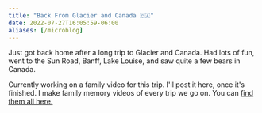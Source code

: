 ```yaml
---
title: "Back From Glacier and Canada 🇨🇦"
date: 2022-07-27T16:05:59-06:00
aliases: [/microblog]
---
```

Just got back home after a long trip to Glacier and Canada.
Had lots of fun, went to the Sun Road, Banff, Lake Louise, and saw quite a few bears in Canada.

Currently working on a family video for this trip.
I'll post it here, once it's finished.
I make family memory videos of every trip we go on.
You can [find them all here.](https://www.youtube.com/c/ParkerAnderson/videos)
